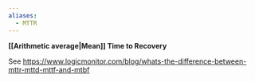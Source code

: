 ```yaml
---
aliases:
  - MTTR
---
```

**[[Arithmetic average|Mean]] Time to Recovery**

See https://www.logicmonitor.com/blog/whats-the-difference-between-mttr-mttd-mttf-and-mtbf
